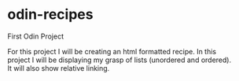 # odin-recipes
First Odin Project

For this project I will be creating an html formatted recipe. In this<br>
project I will be displaying my grasp of lists (unordered and ordered).<br>
It will also show relative linking.
